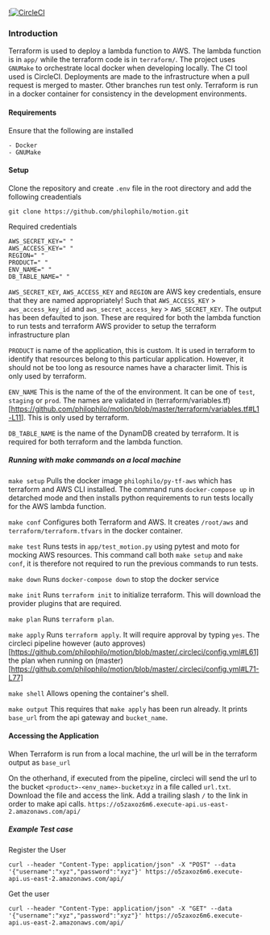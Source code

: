 [!![CircleCI](https://circleci.com/gh/philophilo/motion.svg?style=shield)](https://app.circleci.com/pipelines/github/philophilo/motion?filter=all)

### Introduction

Terraform is used to deploy a lambda function to AWS. The lambda function is in `app/` while the terraform code is in `terraform/`. The project uses `GNUMake` to orchestrate local docker when developing locally. The CI tool used is CircleCI. Deployments are made to the infrastructure when a pull request is merged to master. Other branches run test only. Terraform is run in a docker container for consistency in the development environments.

#### Requirements

Ensure that the following are installed
```
- Docker
- GNUMake
```

#### Setup

Clone the repository and create `.env` file in the root directory and add the following creadentials

```
git clone https://github.com/philophilo/motion.git
```

Required credentials

```
AWS_SECRET_KEY=" "
AWS_ACCESS_KEY=" "
REGION=" "
PRODUCT=" "
ENV_NAME=" "
DB_TABLE_NAME=" "
```

`AWS_SECRET_KEY`, `AWS_ACCESS_KEY` and `REGION` are AWS key credentials, ensure that they are named appropriately! Such that `AWS_ACCESS_KEY` > `aws_access_key_id` and `aws_secret_access_key` > `AWS_SECRET_KEY`. The output has been defaulted to json. These are required for both the lambda function to run tests and terraform AWS provider to setup the terraform infrastructure plan

`PRODUCT` is name of the application, this is custom. It is used in terraform to identify that resources belong to this particular application. However, it should not be too long as resource names have a character limit. This is only used by terraform.

`ENV_NAME` This is the name of the of the environment. It can be one of `test`, `staging` or `prod`. The names are validated in (terraform/variables.tf)[https://github.com/philophilo/motion/blob/master/terraform/variables.tf#L1-L11]. This is only used by terraform.

`DB_TABLE_NAME` is the name of the DynamDB created by terraform. It is required for both terraform and the lambda function.


##### Running with make commands on a local machine

`make setup` Pulls the docker image `philophilo/py-tf-aws` which has terraform and AWS CLI installed. The command runs `docker-compose up` in detarched mode and then installs python requirements to run tests locally for the AWS lambda function.

`make conf` Configures both Terraform and AWS. It creates `/root/aws` and `terraform/terraform.tfvars` in the docker container.

`make test` Runs tests in `app/test_motion.py` using pytest and moto for mocking AWS resources. This command call both `make setup` and `make conf`, it is therefore not required to run the previous commands to run tests.

`make down` Runs `docker-compose down` to stop the docker service

`make init` Runs `terraform init` to initialize terraform. This will download the provider plugins that are required.

`make plan` Runs `terraform plan`.

`make apply` Runs `terraform apply`. It will require approval by typing `yes`. The circleci pipeline however (auto approves)[https://github.com/philophilo/motion/blob/master/.circleci/config.yml#L61] the plan when running on (master)[https://github.com/philophilo/motion/blob/master/.circleci/config.yml#L71-L77]

`make shell` Allows opening the container's shell.

`make output` This requires that `make apply` has been run already. It prints `base_url` from the api gateway and `bucket_name`.

#### Accessing the Application

When Terraform is run from a local machine, the url will be in the terraform output as `base_url`

On the otherhand, if executed from the pipeline, circleci will send the url to the bucket `<product>-<env_name>-bucketxyz` in a file called `url.txt`. Download the file and access the link. Add a trailing slash `/` to the link in order to make api calls. `https://o5zaxoz6m6.execute-api.us-east-2.amazonaws.com/api/`

##### Example Test case

Register the User

`curl --header "Content-Type: application/json" -X "POST" --data '{"username":"xyz","password":"xyz"}' https://o5zaxoz6m6.execute-api.us-east-2.amazonaws.com/api/`

Get the user

`curl --header "Content-Type: application/json" -X "GET" --data '{"username":"xyz","password":"xyz"}' https://o5zaxoz6m6.execute-api.us-east-2.amazonaws.com/api/`

